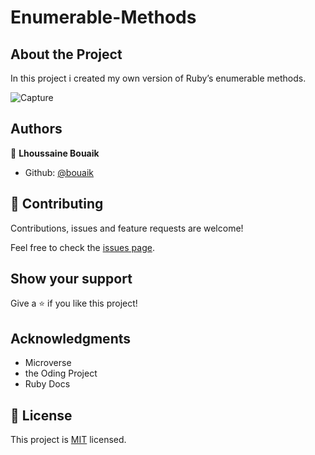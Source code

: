 # Enumerable-Methods

## About the Project
In this project i created my own version of Ruby’s enumerable methods.

![Capture](https://user-images.githubusercontent.com/45256093/75766057-d4efd900-5d40-11ea-84e9-98f4e1f2ea42.JPG)

## Authors

👤 **Lhoussaine Bouaik**

- Github: [@bouaik](https://github.com/bouaik)

## 🤝 Contributing

Contributions, issues and feature requests are welcome!

Feel free to check the [issues page](https://github.com/bouaik/Enumerable-Methods/issues).

## Show your support

Give a ⭐️ if you like this project!

## Acknowledgments

- Microverse
- the Oding Project
- Ruby Docs

## 📝 License

This project is [MIT](lic.url) licensed.